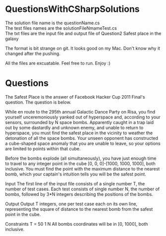 # QuestionsWithCSharpSolutions
The solution file name is the questionName.cs  
The test files names are the solutionFileNmameTest.cs  
The txt files are the input file and output file of Question2 Safest place in the galaxy  

The format is bit strange on git. It looks good on my Mac. Don't know why it changed after the pushing. 

All the files are excuatable. Feel free to run. Enjoy :)  

# Questions
The Safest Place is the answer of Facebook Hacker Cup 2011 Final's question. The question is below. 

While en route to the 295th annual Galactic Dance Party on Risa, you find yourself unceremoniously yanked out of hyperspace and, according to your sensors, surrounded by N space bombs.  Apparently caught in a trap laid out by some dastardly and unknown enemy, and unable to return to hyperspace, you must find the safest place in the vicinity to weather the detonation of all the space bombs.  Your unseen opponent has constructed a cube-shaped space anomaly that you are unable to leave, so your options are limited to points within that cube.
 
Before the bombs explode (all simultaneously), you have just enough time to travel to any integer point in the cube [0, 0, 0]-[1000, 1000, 1000], both inclusive.  You must find the point with the maximum distance to the nearest bomb, which your captain's intuition tells you will be the safest point.
 
Input
The first line of the input file consists of a single number T, the number of test cases. Each test consists of single number N, the number of bombs, followed by 3*N integers describing the positions of the bombs.
 
Output
Output T integers, one per test case each on its own line, representing the square of distance to the nearest bomb from the safest point in the cube.
 
Constraints
T = 50
1 N 
All bombs coordinates will be in [0, 1000], both inclusive.
